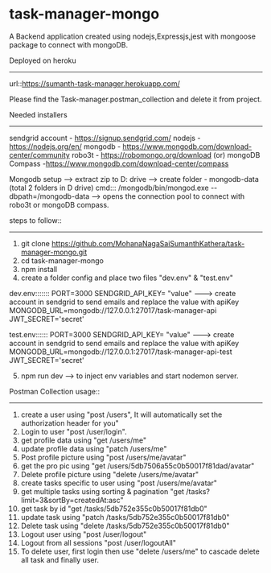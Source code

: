 # task-manager-mongo
A Backend application created using nodejs,Expressjs,jest with mongoose package to connect with mongoDB.

Deployed on heroku
**********************************
url::https://sumanth-task-manager.herokuapp.com/

Please find the Task-manager.postman_collection and delete it from project.


Needed installers
******************************
sendgrid account - https://signup.sendgrid.com/
nodejs - https://nodejs.org/en/
mongodb - https://www.mongodb.com/download-center/community 
robo3t - https://robomongo.org/download
(or)
mongoDB Compass -https://www.mongodb.com/download-center/compass

Mongodb setup --> extract zip to D: drive --> create folder - mongodb-data (total 2 folders in D drive)
cmd::: /mongodb/bin/mongod.exe --dbpath=/mongodb-data  --> opens the connection pool to connect with robo3t or mongoDB compass.

steps to follow::
****************************
1. git clone https://github.com/MohanaNagaSaiSumanthKathera/task-manager-mongo.git
2. cd task-manager-mongo
3. npm install
4. create a folder config and place two files "dev.env" & "test.env"

dev.env:::::::
PORT=3000
SENDGRID_API_KEY= "value" ---> create account in sendgrid to send emails and replace the value with apiKey
MONGODB_URL=mongodb://127.0.0.1:27017/task-manager-api
JWT_SECRET='secret'

test.env::::::
PORT=3000
SENDGRID_API_KEY= "value" ---> create account in sendgrid to send emails and replace the value with apiKey
MONGODB_URL=mongodb://127.0.0.1:27017/task-manager-api-test
JWT_SECRET='secret'

5. npm run dev --> to inject env variables and start nodemon server.


Postman Collection usage::
************************************
1. create a user using "post /users", It will automatically set the authorization header for you"
2. Login to user "post /user/login".
3. get profile data using "get /users/me"
4. update profile data using "patch /users/me"
5. Post profile picture using "post /users/me/avatar"
6. get the pro pic using "get /users/5db7506a55c0b50017f81dad/avatar"
7. Delete profile picture using "delete /users/me/avatar"
8. create tasks specific to user using "post /users/me/avatar"
9. get multiple tasks using sorting & pagination "get /tasks?limit=3&sortBy=createdAt:asc"
10. get task by id "get /tasks/5db752e355c0b50017f81db0"
11. update task using "patch /tasks/5db752e355c0b50017f81db0"
12. Delete task using "delete /tasks/5db752e355c0b50017f81db0"
13. Logout user using "post /user/logout"
14. Logout from all sessions "post /user/logoutAll"
15. To delete user, first login then use "delete /users/me" to cascade delete all task and finally user.
